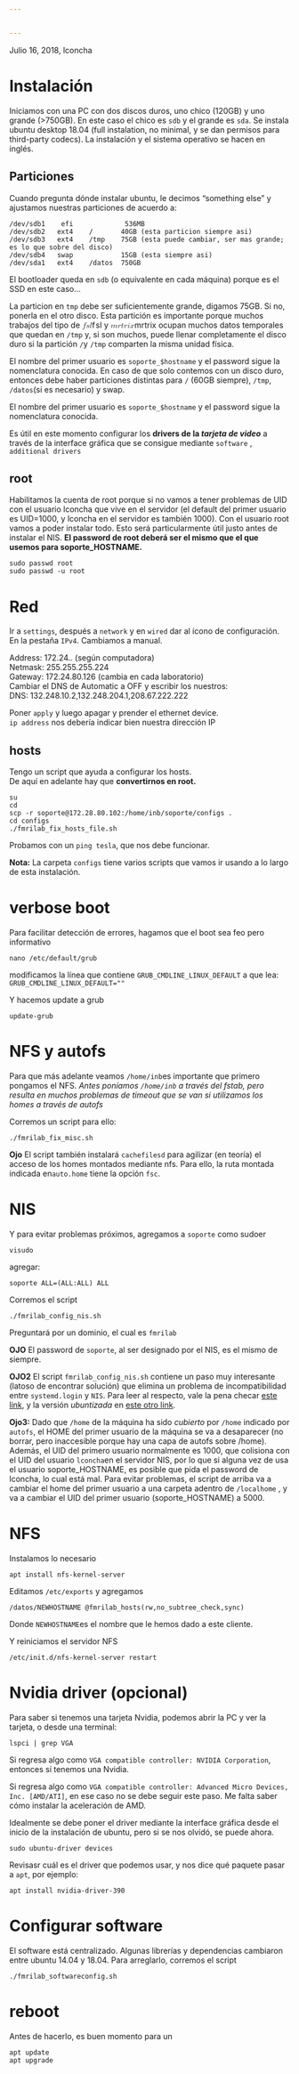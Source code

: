 ```yaml
---


---
```


<p>Julio 16, 2018, lconcha</p>
<h1 id="instalación">Instalación</h1>
<p>Iniciamos con una PC con dos discos duros, uno chico (120GB) y uno grande (&gt;750GB). En este caso el chico es <code>sdb</code> y el grande es <code>sda</code>. Se instala ubuntu desktop 18.04 (full instalation, no minimal, y se dan permisos para third-party codecs). La instalación y el sistema operativo se hacen en inglés.</p>
<h2 id="particiones">Particiones</h2>
<p>Cuando pregunta dónde instalar ubuntu, le decimos “something else” y ajustamos nuestras particiones de acuerdo a:</p>
<pre><code>/dev/sdb1	efi				536MB
/dev/sdb2	ext4	/		40GB (esta particion siempre asi)
/dev/sdb3 	ext4	/tmp	75GB (esta puede cambiar, ser mas grande; es lo que sobre del disco)
/dev/sdb4   swap			15GB (esta siempre asi)
/dev/sda1	ext4	/datos	750GB
</code></pre>
<p>El bootloader queda en <code>sdb</code> (o equivalente en cada máquina) porque es el SSD en este caso…</p>
<p>La particion en   <code>tmp</code> debe ser suficientemente grande, digamos 75GB. Si no, ponerla en el otro disco. Esta partición es importante porque muchos trabajos del tipo de <span class="katex--inline"><span class="katex"><span class="katex-mathml"><math><semantics><mrow><mi>f</mi><mi>s</mi><mi>l</mi></mrow><annotation encoding="application/x-tex">fsl</annotation></semantics></math></span><span class="katex-html" aria-hidden="true"><span class="strut" style="height: 0.69444em;"></span><span class="strut bottom" style="height: 0.88888em; vertical-align: -0.19444em;"></span><span class="base"><span class="mord mathit" style="margin-right: 0.10764em;">f</span><span class="mord mathit">s</span><span class="mord mathit" style="margin-right: 0.01968em;">l</span></span></span></span></span> y <span class="katex--inline"><span class="katex"><span class="katex-mathml"><math><semantics><mrow><mi>m</mi><mi>r</mi><mi>t</mi><mi>r</mi><mi>i</mi><mi>x</mi></mrow><annotation encoding="application/x-tex">mrtrix</annotation></semantics></math></span><span class="katex-html" aria-hidden="true"><span class="strut" style="height: 0.65952em;"></span><span class="strut bottom" style="height: 0.65952em; vertical-align: 0em;"></span><span class="base"><span class="mord mathit">m</span><span class="mord mathit" style="margin-right: 0.02778em;">r</span><span class="mord mathit">t</span><span class="mord mathit" style="margin-right: 0.02778em;">r</span><span class="mord mathit">i</span><span class="mord mathit">x</span></span></span></span></span> ocupan muchos datos temporales que quedan en <code>/tmp</code> y,  si son muchos, puede llenar completamente el disco duro si la partición <code>/</code>y <code>/tmp</code> comparten la misma unidad física.</p>
<p>El nombre del primer usuario es <code>soporte_$hostname</code> y el password sigue la nomenclatura conocida. En caso de que solo contemos con un disco duro, entonces debe haber particiones distintas para <code>/</code> (60GB siempre), <code>/tmp</code>, <code>/datos</code>(si es necesario) y swap.</p>
<p>El nombre del primer usuario es <code>soporte_$hostname</code> y el password sigue la nomenclatura conocida.</p>
<p>Es útil en este momento configurar los <strong>drivers de la <em>tarjeta de video</em></strong> a través de la interface gráfica que se consigue mediante <code>software</code> , <code>additional drivers</code></p>
<h2 id="root">root</h2>
<p>Habilitamos la cuenta de root porque si no vamos a tener problemas de UID con el usuario lconcha que vive en el servidor (el default del primer usuario es UID=1000, y lconcha en el servidor es también 1000). Con el usuario root vamos a poder instalar todo. Esto será particularmente útil justo antes de instalar el NIS. <strong>El password de root deberá ser el mismo que el que usemos para soporte_HOSTNAME.</strong></p>
<pre><code>sudo passwd root
sudo passwd -u root
</code></pre>
<h1 id="red">Red</h1>
<p>Ir a <code>settings</code>, después a <code>network</code> y en <code>wired</code> dar al ícono de configuración. En la pestaña <code>IPv4</code>. Cambiamos a manual.</p>
<p>Address: 172.24.<em>.</em> (según computadora)<br>
Netmask: 255.255.255.224<br>
Gateway: 172.24.80.126 (cambia en cada laboratorio)<br>
Cambiar el DNS de Automatic a OFF y escribir los nuestros:<br>
DNS: 132.248.10.2,132.248.204.1,208.67.222.222</p>
<p>Poner <code>apply</code> y luego apagar y prender el ethernet device.<br>
<code>ip address</code> nos debería indicar bien nuestra dirección IP</p>
<h2 id="hosts">hosts</h2>
<p>Tengo un script que ayuda a configurar los hosts.<br>
De aquí en adelante hay que <strong>convertirnos en root.</strong></p>
<pre><code>su
cd
scp -r soporte@172.28.80.102:/home/inb/soporte/configs .
cd configs
./fmrilab_fix_hosts_file.sh
</code></pre>
<p>Probamos con un <code>ping tesla</code>, que nos debe funcionar.</p>
<p><strong>Nota:</strong> La carpeta <code>configs</code> tiene varios scripts que vamos ir usando a lo largo de esta instalación.</p>
<h1 id="verbose-boot">verbose boot</h1>
<p>Para facilitar detección de errores, hagamos que el boot sea feo pero informativo</p>
<pre><code>nano /etc/default/grub
</code></pre>
<p>modificamos la línea que contiene <code>GRUB_CMDLINE_LINUX_DEFAULT</code> a que lea:<br>
<code>GRUB_CMDLINE_LINUX_DEFAULT=""</code></p>
<p>Y hacemos update a grub</p>
<pre><code>update-grub
</code></pre>
<h1 id="nfs-y-autofs">NFS y autofs</h1>
<p>Para que más adelante veamos <code>/home/inb</code>es importante que primero pongamos el NFS. <em>Antes poníamos <code>/home/inb</code> a través del fstab, pero resulta en muchos problemas de timeout que se van si utilizamos los homes a través de autofs</em></p>
<p>Corremos un script para ello:</p>
<pre><code>./fmrilab_fix_misc.sh
</code></pre>
<p><strong>Ojo</strong> El script también instalará <code>cachefilesd</code> para agilizar (en teoría) el acceso de los homes montados mediante nfs. Para ello, la ruta montada indicada en<code>auto.home</code> tiene 	 la opción <code>fsc</code>.</p>
<h1 id="nis">NIS</h1>
<p>Y para evitar problemas próximos, agregamos a <code>soporte</code> como sudoer</p>
<pre><code>visudo
</code></pre>
<p>agregar:</p>
<pre><code>soporte ALL=(ALL:ALL) ALL
</code></pre>
<p>Corremos el script</p>
<pre><code>./fmrilab_config_nis.sh
</code></pre>
<p>Preguntará por un dominio, el cual es <code>fmrilab</code></p>
<p><strong>OJO</strong> El password de <code>soporte</code>, al ser designado por el NIS, es el mismo de siempre.</p>
<p><strong>OJO2</strong> El script <code>fmrilab_config_nis.sh</code> contiene un paso muy interesante (latoso de encontrar solución) que elimina un problema de incompatibilidad entre <code>systemd.login</code> y <code>NIS</code>.  Para leer al respecto, vale la pena checar <a href="https://wiki.archlinux.org/index.php/NIS#.2Fetc.2Fpam.d.2Fpasswd">este link</a>, y la versión <em>ubuntizada</em> en <a href="https://askubuntu.com/questions/1031022/using-nis-client-in-ubuntu-18-04-crashes-both-gnome-and-unity">este otro link</a>.</p>
<p><strong>Ojo3:</strong> Dado que <code>/home</code> de la máquina ha sido <em>cubierto</em> por <code>/home</code> indicado por <code>autofs</code>, el HOME del primer usuario de la máquina se va a desaparecer (no borrar, pero inaccesible porque hay una capa de autofs sobre /home).  Además, el UID del primero usuario normalmente es 1000, que colisiona con el UID del usuario <code>lconcha</code>en el servidor NIS, por lo que si alguna vez de usa el usuario soporte_HOSTNAME, es posible que pida el password de lconcha, lo cual está mal. Para evitar problemas, el script de arriba va a cambiar el home del primer usuario a una carpeta adentro de <code>/localhome</code>  , y va a cambiar el UID del primer usuario (soporte_HOSTNAME) a 5000.</p>
<h1 id="nfs">NFS</h1>
<p>Instalamos lo necesario</p>
<pre><code>apt install nfs-kernel-server
</code></pre>
<p>Editamos <code>/etc/exports</code> y agregamos</p>
<pre><code>/datos/NEWHOSTNAME @fmrilab_hosts(rw,no_subtree_check,sync)
</code></pre>
<p>Donde <code>NEWHOSTNAME</code>es el nombre que le hemos dado a este cliente.</p>
<p>Y reiniciamos el servidor NFS</p>
<pre><code>/etc/init.d/nfs-kernel-server restart
</code></pre>
<h1 id="nvidia-driver-opcional">Nvidia driver (opcional)</h1>
<p>Para saber si tenemos una tarjeta Nvidia, podemos abrir la PC y ver la tarjeta, o desde una terminal:</p>
<pre><code>lspci | grep VGA
</code></pre>
<p>Si regresa algo como <code>VGA compatible controller: NVIDIA Corporation</code>, entonces sí tenemos una Nvidia.</p>
<p>Si regresa algo como <code>VGA compatible controller: Advanced Micro Devices, Inc. [AMD/ATI]</code>,  en ese caso no se debe seguir este paso. Me falta saber cómo instalar la aceleración de AMD.</p>
<p>Idealmente se debe poner el driver mediante la interface gráfica desde el inicio de la instalación de ubuntu, pero si se nos olvidó, se puede ahora.</p>
<pre><code>sudo ubuntu-driver devices
</code></pre>
<p>Revisasr cuál es el driver que podemos usar, y nos dice qué paquete pasar a <code>apt</code>, por ejemplo:</p>
<pre><code>apt install nvidia-driver-390
</code></pre>
<h1 id="configurar-software">Configurar software</h1>
<p>El software está centralizado. Algunas librerías y dependencias cambiaron entre ubuntu 14.04 y 18.04. Para arreglarlo, corremos el script</p>
<pre><code>./fmrilab_softwareconfig.sh
</code></pre>
<h1 id="reboot">reboot</h1>
<p>Antes de hacerlo, es buen momento para un</p>
<pre><code>apt update
apt upgrade
</code></pre>

